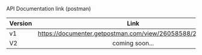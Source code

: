 API Documentation link (postman)

| Version |                            Link                            |
| ------- | :--------------------------------------------------------: |
| v1      | https://documenter.getpostman.com/view/26058588/2s93K1pKet |
| V2      |                       coming soon...                       |
